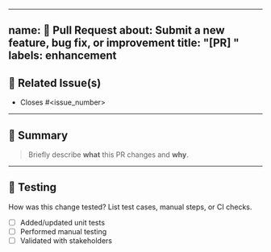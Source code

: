 <!-- Submit a new feature, bug fix, or improvement -->

---

name: 🚀 Pull Request
about: Submit a new feature, bug fix, or improvement
title: "[PR] <short summary>"
labels: enhancement
---

## 🔗 Related Issue(s)
<!-- > Link to the relevant issue(s). Create one if it doesn't exist. -->

- Closes #<issue_number>

---

## 📝 Summary

> Briefly describe **what** this PR changes and **why**.

<!-- Example:
> Added input validation to the registration form to improve user experience and prevent invalid data submission. -->

---

## 🧪 Testing

How was this change tested? List test cases, manual steps, or CI checks.

- [ ] Added/updated unit tests
- [ ] Performed manual testing
- [ ] Validated with stakeholders
